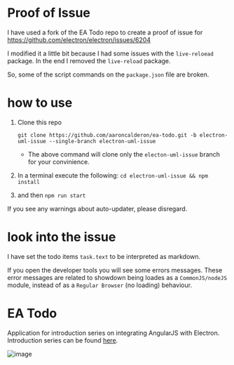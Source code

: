 # Proof of Issue

I have used a fork of the EA Todo repo to create a proof of issue for https://github.com/electron/electron/issues/6204

I modified it a little bit because I had some issues with the `live-reloead` package. In the end I removed the `live-reload` package.

So, some of the script commands on the `package.json` file are broken.

# how to use

1. Clone this repo
    ```
    git clone https://github.com/aaroncalderon/ea-todo.git -b electron-uml-issue --single-branch electron-uml-issue

    ```
    - The above command will clone only the `electon-uml-issue` branch for your convinience.

2. In a terminal execute the following: `cd electron-uml-issue && npm install`
3. and then `npm run start`

If you see any warnings about auto-updater, please disregard.

# look into the issue

I have set the todo items `task.text` to be interpreted as markdown.

If you open the developer tools you will see some errors messages. These error messages are related to showdown being loades as a `CommonJS/nodeJS` module, instead of as a `Regular Browser` (no loading) behaviour. 

# EA Todo

Application for introduction series on integrating AngularJS with Electron. Introduction series can be found [here](http://electron.rocks/electron-angularjs/).

![image](preview.png)


